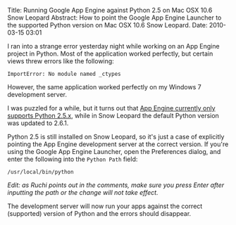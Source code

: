 Title: Running Google App Engine against Python 2.5 on Mac OSX 10.6 Snow Leopard
Abstract: How to point the Google App Engine Launcher to the supported Python version on Mac OSX 10.6 Snow Leopard.
Date: 2010-03-15 03:01

I ran into a strange error yesterday night while working on an App Engine project in Python. Most of the application worked perfectly, but certain views threw errors like the following:

`ImportError: No module named _ctypes`

However, the same application worked perfectly on my Windows 7 development server.

I was puzzled for a while, but it turns out that [App Engine currently only supports Python 2.5.x](http://code.google.com/p/googleappengine/issues/detail?id=757), while in Snow Leopard the default Python version was updated to 2.6.1.

Python 2.5 is still installed on Snow Leopard, so it's just a case of explicitly pointing the App Engine development server at the correct version. If you're using the Google App Engine Launcher, open the Preferences dialog, and enter the following into the `Python Path` field:

`/usr/local/bin/python`

_Edit: as Ruchi points out in the comments, make sure you press Enter after inputting the path or the change will not take effect._

The development server will now run your apps against the correct (supported) version of Python and the errors should disappear.